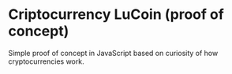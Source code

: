 # Criptocurrency LuCoin (proof of concept)
Simple proof of concept in JavaScript based on curiosity of how cryptocurrencies work.
